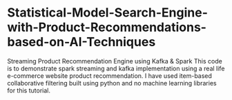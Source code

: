 # Statistical-Model-Search-Engine-with-Product-Recommendations-based-on-AI-Techniques
Streaming Product Recommendation Engine using Kafka &amp; Spark   This code is to demonstrate spark streaming and kafka implementation using a real life e-commerce website product recommendation. I have used item-based collaborative filtering built using python and no machine learning libraries for this tutorial.   
